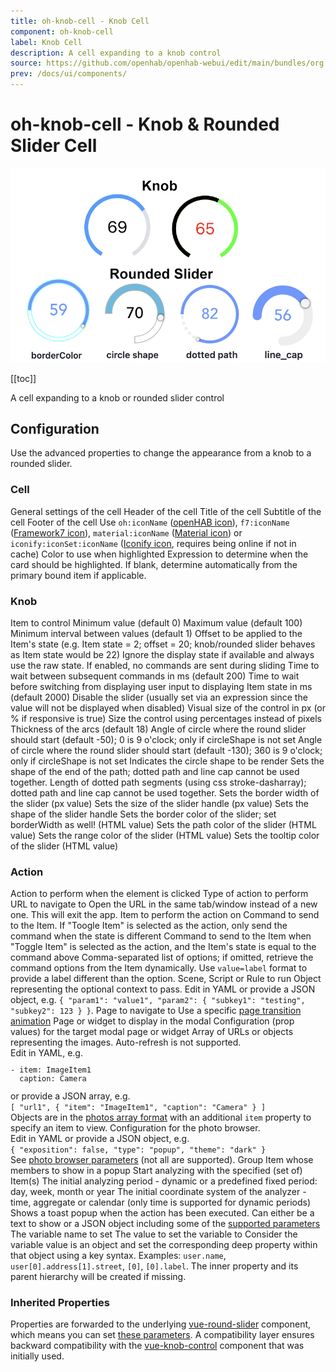 ```yaml
---
title: oh-knob-cell - Knob Cell
component: oh-knob-cell
label: Knob Cell
description: A cell expanding to a knob control
source: https://github.com/openhab/openhab-webui/edit/main/bundles/org.openhab.ui/doc/components/oh-knob-cell.md
prev: /docs/ui/components/
---
```


# oh-knob-cell - Knob & Rounded Slider Cell

![](images/oh-knob/header.png)

[[toc]]

<!-- Note: you can overwrite the definition-provided description and add your own intro/additional sections instead -->
<!-- DO NOT REMOVE the following comments if you intend to keep the definition-provided description -->
<!-- GENERATED componentDescription -->
A cell expanding to a knob or rounded slider control
<!-- GENERATED /componentDescription -->

## Configuration

Use the advanced properties to change the appearance from a knob to a rounded slider.

<!-- DO NOT REMOVE the following comments -->
<!-- GENERATED props -->
### Cell
<div class="props">
<PropGroup name="cell" label="Cell">
  General settings of the cell
<PropBlock type="TEXT" name="header" label="Header">
  <PropDescription>
    Header of the cell
  </PropDescription>
</PropBlock>
<PropBlock type="TEXT" name="title" label="Title">
  <PropDescription>
    Title of the cell
  </PropDescription>
</PropBlock>
<PropBlock type="TEXT" name="subtitle" label="Subtitle">
  <PropDescription>
    Subtitle of the cell
  </PropDescription>
</PropBlock>
<PropBlock type="TEXT" name="footer" label="Footer">
  <PropDescription>
    Footer of the cell
  </PropDescription>
</PropBlock>
<PropBlock type="TEXT" name="icon" label="Icon">
  <PropDescription>
    Use <code>oh:iconName</code> (<a class="external text-color-blue" target="_blank" href="https://www.openhab.org/link/icons">openHAB icon</a>), <code>f7:iconName</code> (<a class="external text-color-blue" target="_blank" href="https://framework7.io/icons/">Framework7 icon</a>), <code>material:iconName</code> (<a class="external text-color-blue" target="_blank" href="https://jossef.github.io/material-design-icons-iconfont/">Material icon</a>) or <code>iconify:iconSet:iconName</code> (<a class="external text-color-blue" target="_blank" href="https://icon-sets.iconify.design">Iconify icon</a>, requires being online if not in cache)
  </PropDescription>
</PropBlock>
<PropBlock type="TEXT" name="color" label="Highlight Color">
  <PropDescription>
    Color to use when highlighted
  </PropDescription>
</PropBlock>
<PropBlock type="TEXT" name="on" label="&quot;On&quot; expression">
  <PropDescription>
    Expression to determine when the card should be highlighted. If blank, determine automatically from the primary bound item if applicable.
  </PropDescription>
</PropBlock>
</PropGroup>
</div>

### Knob
<div class="props">
<PropGroup name="knob" label="Knob">
<PropBlock type="TEXT" name="item" label="Item" context="item">
  <PropDescription>
    Item to control
  </PropDescription>
</PropBlock>
<PropBlock type="INTEGER" name="min" label="Min">
  <PropDescription>
    Minimum value (default 0)
  </PropDescription>
</PropBlock>
<PropBlock type="INTEGER" name="max" label="Max">
  <PropDescription>
    Maximum value (default 100)
  </PropDescription>
</PropBlock>
<PropBlock type="DECIMAL" name="step" label="Step">
  <PropDescription>
    Minimum interval between values (default 1)
  </PropDescription>
</PropBlock>
<PropBlock type="DECIMAL" name="offset" label="Offset">
  <PropDescription>
    Offset to be applied to the Item's state (e.g. Item state = 2; offset = 20; knob/rounded slider behaves as Item state would be 22)
  </PropDescription>
</PropBlock>
<PropBlock type="BOOLEAN" name="ignoreDisplayState" label="Ignore Display State">
  <PropDescription>
    Ignore the display state if available and always use the raw state.
  </PropDescription>
</PropBlock>
<PropBlock type="BOOLEAN" name="releaseOnly" label="Send command only on release">
  <PropDescription>
    If enabled, no commands are sent during sliding
  </PropDescription>
</PropBlock>
<PropBlock type="INTEGER" name="commandInterval" label="Command Interval">
  <PropDescription>
    Time to wait between subsequent commands in ms (default 200)
  </PropDescription>
</PropBlock>
<PropBlock type="INTEGER" name="delayStateDisplay" label="Delay State Display">
  <PropDescription>
    Time to wait before switching from displaying user input to displaying Item state in ms (default 2000)
  </PropDescription>
</PropBlock>
<PropBlock type="BOOLEAN" name="disabled" label="Disabled">
  <PropDescription>
    Disable the slider (usually set via an expression since the value will not be displayed when disabled)
  </PropDescription>
</PropBlock>
<PropBlock type="INTEGER" name="size" label="Size">
  <PropDescription>
    Visual size of the control in px (or % if responsive is true)
  </PropDescription>
</PropBlock>
<PropBlock type="BOOLEAN" name="responsive" label="Responsive">
  <PropDescription>
    Size the control using percentages instead of pixels
  </PropDescription>
</PropBlock>
<PropBlock type="INTEGER" name="strokeWidth" label="Stroke Width">
  <PropDescription>
    Thickness of the arcs (default 18)
  </PropDescription>
</PropBlock>
<PropBlock type="INTEGER" name="startAngle" label="Start Angle">
  <PropDescription>
    Angle of circle where the round slider should start (default -50); 0 is 9 o'clock; only if circleShape is not set
  </PropDescription>
</PropBlock>
<PropBlock type="INTEGER" name="endAngle" label="End Angle">
  <PropDescription>
    Angle of circle where the round slider should start (default -130); 360 is 9 o'clock; only if circleShape is not set
  </PropDescription>
</PropBlock>
<PropBlock type="TEXT" name="circleShape" label="Circle Shape">
  <PropDescription>
    Indicates the circle shape to be render
  </PropDescription>
  <PropOptions>
    <PropOption value="full" label="full" />
    <PropOption value="half-top" label="half top" />
    <PropOption value="half-bottom" label="half bottom" />
    <PropOption value="half-left" label="half left" />
    <PropOption value="half-right" label="half right" />
    <PropOption value="quarter-top-left" label="quarter top left" />
    <PropOption value="quarter-top-right" label="quarter top right" />
    <PropOption value="quarter-bottom-left" label="quarter bottom left" />
    <PropOption value="quarter-bottom-right" label="quarter bottom right" />
    <PropOption value="pie" label="pie" />
  </PropOptions>
</PropBlock>
<PropBlock type="TEXT" name="lineCap" label="Line Cap">
  <PropDescription>
    Sets the shape of the end of the path; dotted path and line cap cannot be used together.
  </PropDescription>
  <PropOptions>
    <PropOption value="square" label="square" />
    <PropOption value="round" label="round" />
  </PropOptions>
</PropBlock>
<PropBlock type="TEXT" name="dottedPath" label="Dotted Path">
  <PropDescription>
    Length of dotted path segments (using css stroke-dasharray); dotted path and line cap cannot be used together.
  </PropDescription>
</PropBlock>
<PropBlock type="INTEGER" name="borderWidth" label="Border Width">
  <PropDescription>
    Sets the border width of the slider (px value)
  </PropDescription>
</PropBlock>
<PropBlock type="TEXT" name="handleSize" label="Handle Size">
  <PropDescription>
    Sets the size of the slider handle (px value)
  </PropDescription>
</PropBlock>
<PropBlock type="TEXT" name="handleShape" label="Handle Shape">
  <PropDescription>
    Sets the shape of the slider handle
  </PropDescription>
  <PropOptions>
    <PropOption value="square" label="square" />
    <PropOption value="round" label="round" />
    <PropOption value="dot" label="dot" />
  </PropOptions>
</PropBlock>
<PropBlock type="TEXT" name="borderColor" label="Border Color">
  <PropDescription>
    Sets the border color of the slider; set borderWidth as well! (HTML value)
  </PropDescription>
</PropBlock>
<PropBlock type="TEXT" name="pathColor" label="Path Color">
  <PropDescription>
    Sets the path color of the slider (HTML value)
  </PropDescription>
</PropBlock>
<PropBlock type="TEXT" name="rangeColor" label="Range Color">
  <PropDescription>
    Sets the range color of the slider (HTML value)
  </PropDescription>
</PropBlock>
<PropBlock type="TEXT" name="tooltipColor" label="Tooltip Color">
  <PropDescription>
    Sets the tooltip color of the slider (HTML value)
  </PropDescription>
</PropBlock>
</PropGroup>
</div>

### Action
<div class="props">
<PropGroup name="actions" label="Action">
  Action to perform when the element is clicked
<PropBlock type="TEXT" name="action" label="Action">
  <PropDescription>
    Type of action to perform
  </PropDescription>
  <PropOptions>
    <PropOption value="navigate" label="Navigate to page" />
    <PropOption value="command" label="Send command" />
    <PropOption value="toggle" label="Toggle Item" />
    <PropOption value="options" label="Command options" />
    <PropOption value="rule" label="Run scene, script or rule" />
    <PropOption value="popup" label="Open popup" />
    <PropOption value="popover" label="Open popover" />
    <PropOption value="sheet" label="Open sheet" />
    <PropOption value="photos" label="Open photo browser" />
    <PropOption value="group" label="Group details" />
    <PropOption value="analyzer" label="Analyze item(s)" />
    <PropOption value="url" label="External URL" />
    <PropOption value="variable" label="Set Variable" />
  </PropOptions>
</PropBlock>
<PropBlock type="TEXT" name="actionUrl" label="Action URL" context="url">
  <PropDescription>
    URL to navigate to
  </PropDescription>
</PropBlock>
<PropBlock type="BOOLEAN" name="actionUrlSameWindow" label="Open in same tab/window">
  <PropDescription>
    Open the URL in the same tab/window instead of a new one. This will exit the app.
  </PropDescription>
</PropBlock>
<PropBlock type="TEXT" name="actionItem" label="Action Item" context="item">
  <PropDescription>
    Item to perform the action on
  </PropDescription>
</PropBlock>
<PropBlock type="TEXT" name="actionCommand" label="Action Command">
  <PropDescription>
    Command to send to the Item. If "Toogle Item" is selected as the action, only send the command when the state is different
  </PropDescription>
</PropBlock>
<PropBlock type="TEXT" name="actionCommandAlt" label="Action Toggle Command">
  <PropDescription>
    Command to send to the Item when "Toggle Item" is selected as the action, and the Item's state is equal to the command above
  </PropDescription>
</PropBlock>
<PropBlock type="TEXT" name="actionOptions" label="Command Options">
  <PropDescription>
    Comma-separated list of options; if omitted, retrieve the command options from the Item dynamically. Use <code>value=label</code> format to provide a label different than the option.
  </PropDescription>
</PropBlock>
<PropBlock type="TEXT" name="actionRule" label="Scene, Script or Rule" context="rule">
  <PropDescription>
    Scene, Script or Rule to run
  </PropDescription>
</PropBlock>
<PropBlock type="TEXT" name="actionRuleContext" label="Context" context="script">
  <PropDescription>
    Object representing the optional context to pass. Edit in YAML or provide a JSON object, e.g. <code>{ "param1": "value1", "param2": { "subkey1": "testing", "subkey2": 123 } }</code>.
  </PropDescription>
</PropBlock>
<PropBlock type="TEXT" name="actionPage" label="Page" context="page">
  <PropDescription>
    Page to navigate to
  </PropDescription>
</PropBlock>
<PropBlock type="TEXT" name="actionPageTransition" label="Transition Effect">
  <PropDescription>
    Use a specific <a class="external text-color-blue" target="_blank" href="https://framework7.io/docs/view.html#custom-page-transitions">page transition animation</a>
  </PropDescription>
  <PropOptions>
    <PropOption value="f7-circle" label="Circle" />
    <PropOption value="f7-cover" label="Cover" />
    <PropOption value="f7-cover-v" label="Cover from bottom" />
    <PropOption value="f7-dive" label="Dive" />
    <PropOption value="f7-fade" label="Fade" />
    <PropOption value="f7-flip" label="Flip" />
    <PropOption value="f7-parallax" label="Parallax" />
    <PropOption value="f7-push" label="Push" />
  </PropOptions>
</PropBlock>
<PropBlock type="TEXT" name="actionModal" label="Modal Page or Widget" context="pagewidget">
  <PropDescription>
    Page or widget to display in the modal
  </PropDescription>
</PropBlock>
<PropBlock type="TEXT" name="actionModalConfig" label="Modal component configuration" context="props">
  <PropDescription>
    Configuration (prop values) for the target modal page or widget
  </PropDescription>
</PropBlock>
<PropBlock type="TEXT" name="actionPhotos" label="Images to show">
  <PropDescription>
    Array of URLs or objects representing the images. Auto-refresh is not supported.<br />Edit in YAML, e.g.<br /><code><pre>- item: ImageItem1<br />  caption: Camera</pre></code>or provide a JSON array, e.g.<br /><code>[ "url1", { "item": "ImageItem1", "caption": "Camera" } ]</code><br />Objects are in the <a class="external text-color-blue" target="_blank" href="https://framework7.io/docs/photo-browser.html#photos-array">photos array format</a> with an additional <code>item</code> property to specify an item to view.
  </PropDescription>
</PropBlock>
<PropBlock type="TEXT" name="actionPhotoBrowserConfig" label="Photo browser configuration">
  <PropDescription>
    Configuration for the photo browser.<br />Edit in YAML or provide a JSON object, e.g.<br /><code>{ "exposition": false, "type": "popup", "theme": "dark" }</code><br /> See <a class="external text-color-blue" target="_blank" href="https://framework7.io/docs/photo-browser.html#photo-browser-parameters">photo browser parameters</a> (not all are supported).
  </PropDescription>
</PropBlock>
<PropBlock type="TEXT" name="actionGroupPopupItem" label="Group Popup Item" context="item">
  <PropDescription>
    Group Item whose members to show in a popup
  </PropDescription>
</PropBlock>
<PropBlock type="TEXT" name="actionAnalyzerItems" label="Item(s) to Analyze" required="true" context="item">
  <PropDescription>
    Start analyzing with the specified (set of) Item(s)
  </PropDescription>
</PropBlock>
<PropBlock type="TEXT" name="actionAnalyzerChartType" label="Chart Type">
  <PropDescription>
    The initial analyzing period - dynamic or a predefined fixed period: day, week, month or year
  </PropDescription>
  <PropOptions>
    <PropOption value="(empty)" label="Dynamic" />
    <PropOption value="day" label="Day" />
    <PropOption value="isoWeek" label="Week (starting on Mondays)" />
    <PropOption value="month" label="Month" />
    <PropOption value="year" label="Year" />
  </PropOptions>
</PropBlock>
<PropBlock type="TEXT" name="actionAnalyzerCoordSystem" label="Initial Coordinate System">
  <PropDescription>
    The initial coordinate system of the analyzer - time, aggregate or calendar (only time is supported for dynamic periods)
  </PropDescription>
  <PropOptions>
    <PropOption value="time" label="Time" />
    <PropOption value="aggregate" label="Aggregate" />
    <PropOption value="calendar" label="Calendar" />
  </PropOptions>
</PropBlock>
<PropBlock type="TEXT" name="actionFeedback" label="Action feedback">
  <PropDescription>
    Shows a toast popup when the action has been executed. Can either be a text to show or a JSON object including some of the <a class="external text-color-blue" target="_blank" href="https://framework7.io/docs/toast.html#toast-parameters">supported parameters</a>
  </PropDescription>
</PropBlock>
<PropBlock type="TEXT" name="actionVariable" label="Variable">
  <PropDescription>
    The variable name to set
  </PropDescription>
</PropBlock>
<PropBlock type="TEXT" name="actionVariableValue" label="Variable Value">
  <PropDescription>
    The value to set the variable to
  </PropDescription>
</PropBlock>
<PropBlock type="TEXT" name="actionVariableKey" label="Variable Key">
  <PropDescription>
    Consider the variable value is an object and set the corresponding deep property within that object using a key syntax. Examples: <code>user.name</code>, <code>user[0].address[1].street</code>, <code>[0]</code>, <code>[0].label</code>. The inner property and its parent hierarchy will be created if missing.
  </PropDescription>
</PropBlock>
</PropGroup>
</div>


<!-- GENERATED /props -->

### Inherited Properties

Properties are forwarded to the underlying [vue-round-slider](https://vue.roundsliderui.com/) component, which means you can set [these parameters](https://roundsliderui.com/document.html#options).
A compatibility layer ensures backward compatibility with the [vue-knob-control](https://github.com/kramer99/vue-knob-control#readme) component that was initially used.

<!-- If applicable describe the slots recognized by the component and what they represent:
### Slots

#### `default`

The contents of the oh-knob-cell.

-->

<!-- Add as many examples as desired - put the YAML in a details container when it becomes too long (~150/200+ lines):
## Examples

### Example 1

![](./images/oh-knob-cell/example1.jpg)

```yaml
component: oh-knob-cell
config:
  prop1: value1
  prop2: value2
```

### Example 2

![](./images/oh-knob-cell/example2.jpg)

::: details YAML
```yaml
component: oh-knob-cell
config:
  prop1: value1
  prop2: value2
slots
```
:::

-->

<!-- Try to clean up URLs to the forum (https://community.openhab.org/t/<threadID>[/<postID>] should suffice)
## Community Resources

- [Community Post 1](https://community.openhab.org/t/12345)
- [Community Post 2](https://community.openhab.org/t/23456)
-->
